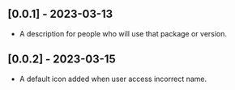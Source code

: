 ## [0.0.1] - 2023-03-13

* A description for people who will use that package or version.

## [0.0.2] - 2023-03-15

* A default icon added when user access incorrect name.